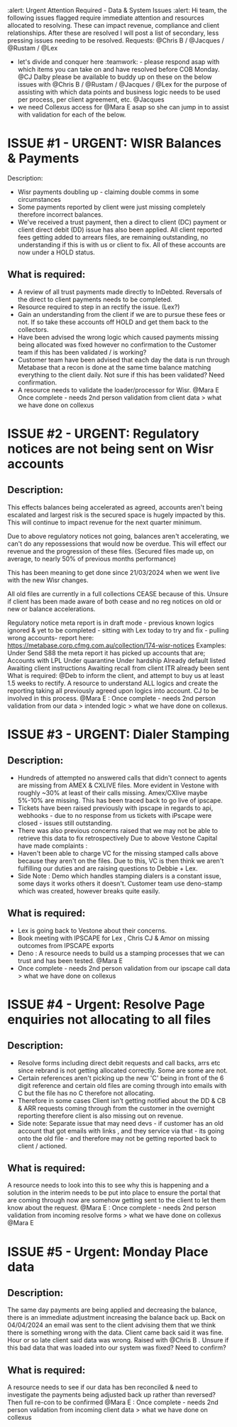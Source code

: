 :alert: Urgent Attention Required - Data & System Issues :alert:
Hi team, the following issues flagged require immediate attention and resources allocated to resolving. These can impact revenue, compliance and client relationships. After these are resolved I will post a list of secondary, less pressing issues needing to be resolved.
Requests:
@Chris B
/
@Jacques
/
@Rustam
/
@Lex

- let's divide and conquer here :teamwork: - please respond asap with which items you can take on and have resolved before COB Monday.
  @CJ Dalby
  please be available to buddy up on these on the below issues with
  @Chris B
  /
  @Rustam
  /
  @Jacques
  /
  @Lex
  for the purpose of assisting with which data points and business logic needs to be used per process, per client agreement, etc.
  @Jacques
- we need Collexus access for
  @Mara E
  asap so she can jump in to assist with validation for each of the below.

# ISSUE #1 - URGENT: WISR Balances & Payments

Description:

- Wisr payments doubling up - claiming double comms in some circumstances
- Some payments reported by client were just missing completely therefore incorrect balances.
- We've received a trust payment, then a direct to client (DC) payment or client direct debit (DD) issue has also been applied.
  All client reported fees getting added to arrears files, are remaining outstanding, no understanding if this is with us or client to fix. All of these accounts are now under a HOLD status.

## What is required:

- A review of all trust payments made directly to InDebted. Reversals of the direct to client payments needs to be completed.
- Resource required to step in an rectify the issue. (Lex?)
- Gain an understanding from the client if we are to pursue these fees or not. If so take these accounts off HOLD and get them back to the collectors.
- Have been advised the wrong logic which caused payments missing being allocated was fixed however no confirmation to the Customer team if this has been validated / is working?
- Customer team have been advised that each day the data is run through Metabase that a recon is done at the same time balance matching everything to the client daily. Not sure if this has been validated? Need confirmation.
- A resource needs to validate the loader/processor for Wisr. @Mara E
  Once complete - needs 2nd person validation from client data > what we have done on collexus

# ISSUE #2 - URGENT: Regulatory notices are not being sent on Wisr accounts

## Description:

This effects balances being accelerated as agreed, accounts aren't being escalated and largest risk is the secured space is hugely impacted by this. This will continue to impact revenue for the next quarter minimum.

Due to above regulatory notices not going, balances aren't accelerating, we can't do any repossessions that would now be overdue. This will effect our revenue and the progression of these files. (Secured files made up, on average, to nearly 50% of previous months performance)

This has been meaning to get done since 21/03/2024 when we went live with the new Wisr changes.

All old files are currently in a full collections CEASE because of this. Unsure if client has been made aware of both cease and no reg notices on old or new or balance accelerations.

Regulatory notice meta report is in draft mode - previous known logics ignored & yet to be completed - sitting with Lex today to try and fix - pulling wrong accounts- report here: https://metabase.corp.cfmg.com.au/collection/174-wisr-notices
Examples:
Under Send S88 the meta report it has picked up accounts that are;
Accounts with LPL
Under quarantine
Under hardship
Already default listed
Awaiting client instructions
Awaiting recall from client
ITR already been sent
What is required:
@Deb
to inform the client, and attempt to buy us at least 1.5 weeks to rectify.
A resource to understand ALL logics and create the reporting taking all previously agreed upon logics into account. CJ to be involved in this process.
@Mara E
: Once complete - needs 2nd person validation from our data > intended logic > what we have done on collexus.

# ISSUE #3 - URGENT: Dialer Stamping

## Description:

- Hundreds of attempted no answered calls that didn't connect to agents are missing from AMEX & CXLIVE files. More evident in Vestone with roughly ~30% at least of their calls missing. Amex/CXlive maybe 5%-10% are missing. This has been traced back to go live of ipscape.
- Tickets have been raised previously with ipscape in regards to api, webhooks - due to no response from us tickets with iPscape were closed - issues still outstanding.
- There was also previous concerns raised that we may not be able to retrieve this data to fix retrospectively
  Due to above Vestone Capital have made complaints :
- Haven't been able to charge VC for the missing stamped calls above because they aren't on the files. Due to this, VC is then think we aren't fulfilling our duties and are raising questions to Debbie + Lex.
- Side Note : Demo which handles stamping dialers is a constant issue, some days it works others it doesn't. Customer team use deno-stamp which was created, however breaks quite easily.

## What is required:

- Lex is going back to Vestone about their concerns.
- Book meeting with IPSCAPE for Lex , Chris CJ & Amor on missing outcomes from IPSCAPE exports
- Deno : A resource needs to build us a stamping processes that we can trust and has been tested. @Mara E
- Once complete - needs 2nd person validation from our ipscape call data > what we have done on collexus

# ISSUE #4 - Urgent: Resolve Page enquiries not allocating to all files

## Description:

- Resolve forms including direct debit requests and call backs, arrs etc since rebrand is not getting allocated correctly. Some are some are not.
- Certain references aren't picking up the new 'C' being in front of the 6 digit reference and certain old files are coming through into emails with C but the file has no C therefore not allocating.
- Therefore in some cases Client isn't getting notified about the DD & CB & ARR requests coming through from the customer in the overnight reporting therefore client is also missing out on revenue.
- Side note: Separate issue that may need devs - if customer has an old account that got emails with links , and they service via that - its going onto the old file - and therefore may not be getting reported back to client / actioned.

## What is required:

A resource needs to look into this to see why this is happening and a solution in the interim needs to be put into place to ensure the portal that are coming through now are somehow getting sent to the client to let them know about the request.
@Mara E
: Once complete - needs 2nd person validation from incoming resolve forms > what we have done on collexus
@Mara E

# ISSUE #5 - Urgent: Monday Place data

## Description:

The same day payments are being applied and decreasing the balance, there is an immediate adjustment increasing the balance back up.
Back on 04/04/2024 an email was sent to the client advising them that we think there is something wrong with the data.
Client came back said it was fine. Hour or so late client said data was wrong. Raised with
@Chris B
.
Unsure if this bad data that was loaded into our system was fixed? Need to confirm?

## What is required:

A resource needs to see if our data has ben reconciled & need to investigate the payments being adjusted back up rather than reversed? Then full re-con to be confirmed
@Mara E
: Once complete - needs 2nd person validation from incoming client data > what we have done on collexus
